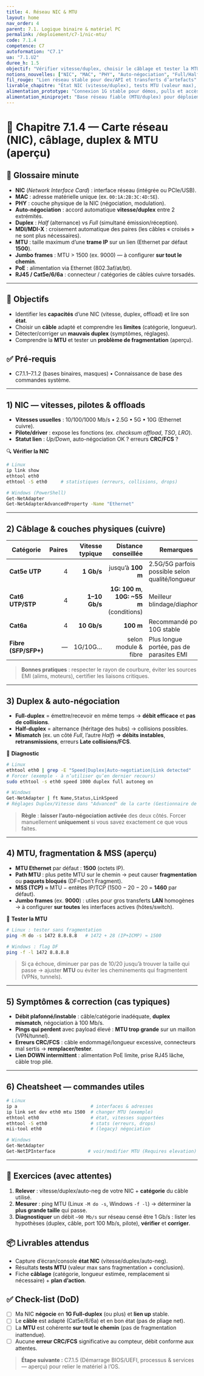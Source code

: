 ```yaml
---
title: 4. Réseau NIC & MTU
layout: home
nav_order: 4
parent: 7.1. Logique binaire & matériel PC
permalink: /deploiement/c7-1/nic-mtu/
code: 7.1.4
competence: C7
autoformation: "C7.1"
ua: "7.1.U2"
duree_h: 1.5
objectif: "Vérifier vitesse/duplex, choisir le câblage et tester la MTU pour éviter erreurs et fragmentation."
notions_nouvelles: ["NIC", "MAC", "PHY", "Auto-négociation", "Full/Half-duplex", "MDI/MDI-X", "MTU", "Jumbo frames", "PoE"]
fil_rouge: "Lien réseau stable pour dev/API et transferts d’artefacts"
livrable_chapitre: "État NIC (vitesse/duplex), tests MTU (valeur max), fiche câblage + plan d’action"
alimentation_prototype: "Connexion 1G stable pour démos, pulls et accès API N2"
alimentation_miniprojet: "Base réseau fiable (MTU/duplex) pour déploiements et benchs N3"
---
```



# 📘 Chapitre 7.1.4 — Carte réseau (NIC), câblage, duplex & **MTU** (aperçu)

## 📒 Glossaire minute
- **NIC** (*Network Interface Card*) : interface réseau (intégrée ou PCIe/USB).  
- **MAC** : adresse matérielle unique (ex. `00:1A:2B:3C:4D:5E`).  
- **PHY** : couche physique de la NIC (négociation, modulation).  
- **Auto-négociation** : accord automatique **vitesse/duplex** entre 2 extrémités.  
- **Duplex** : *Half* (alternance) vs *Full* (simultané émission/réception).  
- **MDI/MDI-X** : croisement automatique des paires (les câbles « croisés » ne sont plus nécessaires).  
- **MTU** : taille maximum d’une **trame IP** sur un lien (Ethernet par défaut **1500**).  
- **Jumbo frames** : MTU > 1500 (ex. 9000) — à configurer **sur tout le chemin**.  
- **PoE** : alimentation via Ethernet (802.3af/at/bt).  
- **RJ45 / Cat5e/6/6a** : connecteur / catégories de câbles cuivre torsadés.

---

## 🎯 Objectifs
- Identifier les **capacités** d’une NIC (vitesse, duplex, offload) et lire son **état**.  
- Choisir un **câble** adapté et comprendre les **limites** (catégorie, longueur).  
- Détecter/corriger un **mauvais duplex** (symptômes, réglages).  
- Comprendre la **MTU** et tester un **problème de fragmentation** (aperçu).

## ✅ Pré-requis
- C7.1.1–7.1.2 (bases binaires, masques) • Connaissance de base des commandes système.

---

## 1) NIC — vitesses, pilotes & offloads
- **Vitesses usuelles** : 10/100/1000 Mb/s • 2.5G • 5G • 10G (Ethernet cuivre).  
- **Pilote/driver** : expose les fonctions (ex. *checksum offload*, *TSO*, *LRO*).  
- **Statut lien** : *Up/Down*, auto-négociation OK ? erreurs **CRC/FCS** ?

🔍 **Vérifier la NIC**
```bash
# Linux
ip link show
ethtool eth0
ethtool -S eth0     # statistiques (erreurs, collisions, drops)

# Windows (PowerShell)
Get-NetAdapter
Get-NetAdapterAdvancedProperty -Name "Ethernet"
````

---

## 2) Câblage & couches physiques (cuivre)

| Catégorie            | Paires | Vitesse typique |                         Distance conseillée | Remarques                                       |
| -------------------- | -----: | --------------: | ------------------------------------------: | ----------------------------------------------- |
| **Cat5e UTP**        |      4 |      **1 Gb/s** |                           jusqu’à **100 m** | 2.5G/5G parfois possible selon qualité/longueur |
| **Cat6 UTP/STP**     |      4 |   **1–10 Gb/s** | **1G: 100 m**, **10G: \~55 m** (conditions) | Meilleur blindage/diaphonie                     |
| **Cat6a**            |      4 |     **10 Gb/s** |                                   **100 m** | Recommandé pour 10G stable                      |
| **Fibre (SFP/SFP+)** |      — |         1G/10G… |                        selon module & fibre | Plus longue portée, pas de parasites EMI        |

> **Bonnes pratiques** : respecter le rayon de courbure, éviter les sources EMI (alims, moteurs), certifier les liaisons critiques.

---

## 3) Duplex & auto-négociation

* **Full-duplex** = émettre/recevoir en même temps → **débit efficace** et **pas de collisions**.
* **Half-duplex** = alternance (héritage des hubs) → collisions possibles.
* **Mismatch** (ex. un côté *Full*, l’autre *Half*) ⇒ **débits instables**, **retransmissions**, erreurs **Late collisions/FCS**.

🔧 **Diagnostic**

```bash
# Linux
ethtool eth0 | grep -E "Speed|Duplex|Auto-negotiation|Link detected"
# Forcer (exemple - à n’utiliser qu’en dernier recours)
sudo ethtool -s eth0 speed 1000 duplex full autoneg on

# Windows
Get-NetAdapter | ft Name,Status,LinkSpeed
# Réglages Duplex/Vitesse dans "Advanced" de la carte (Gestionnaire de périphériques)
```

> **Règle** : **laisser l’auto-négociation activée** des deux côtés. Forcer manuellement **uniquement** si vous savez exactement ce que vous faites.

---

## 4) MTU, fragmentation & MSS (aperçu)

* **MTU Ethernet** par défaut : **1500** (octets IP).
* **Path MTU** : plus petite MTU sur le chemin → peut causer **fragmentation** ou **paquets bloqués** (DF=Don’t Fragment).
* **MSS (TCP)** ≈ MTU − entêtes IP/TCP (1500 − 20 − 20 = **1460** par défaut).
* **Jumbo frames** (ex. **9000**) : utiles pour gros transferts **LAN** homogènes → à configurer **sur toutes** les interfaces actives (hôtes/switch).

🧪 **Tester la MTU**

```bash
# Linux : tester sans fragmentation
ping -M do -s 1472 8.8.8.8   # 1472 + 28 (IP+ICMP) ≈ 1500

# Windows : flag DF
ping -f -l 1472 8.8.8.8
```

> Si ça échoue, diminuer par pas de 10/20 jusqu’à trouver la taille qui passe → ajuster **MTU** ou éviter les cheminements qui fragmentent (VPNs, tunnels).

---

## 5) Symptômes & correction (cas typiques)

* **Débit plafonné/instable** : câble/catégorie inadéquate, **duplex mismatch**, négociation à 100 Mb/s.
* **Pings qui perdent** avec payload élevé : **MTU trop grande** sur un maillon (VPN/tunnel).
* **Erreurs CRC/FCS** : câble endommagé/longueur excessive, connecteurs mal sertis → **remplacer/tester**.
* **Lien DOWN intermittent** : alimentation PoE limite, prise RJ45 lâche, câble trop plié.

---

## 6) Cheatsheet — commandes utiles

```bash
# Linux
ip a                           # interfaces & adresses
ip link set dev eth0 mtu 1500  # changer MTU (exemple)
ethtool eth0                   # état, vitesses supportées
ethtool -S eth0                # stats (erreurs, drops)
mii-tool eth0                  # (legacy) négociation

# Windows
Get-NetAdapter
Get-NetIPInterface            # voir/modifier MTU (Requires elevation)
```

---

## 🧪 Exercices (avec attentes)

1. **Relever** : vitesse/duplex/auto-neg de votre NIC + **catégorie** du câble utilisé.
2. **Mesurer** : ping MTU (Linux `-M do -s`, Windows `-f -l`) → déterminer la **plus grande taille** qui passe.
3. **Diagnostiquer** un débit `~90 Mb/s` sur réseau censé être 1 Gb/s : lister les hypothèses (duplex, câble, port 100 Mb/s, pilote), **vérifier** et **corriger**.

## 📦 Livrables attendus

* Capture d’écran/console **état NIC** (vitesse/duplex/auto-neg).
* Résultats **tests MTU** (valeur max sans fragmentation + conclusion).
* Fiche **câblage** (catégorie, longueur estimée, remplacement si nécessaire) + **plan d’action**.

## ✅ Check-list (DoD)

* [ ] Ma NIC **négocie** en **1G Full-duplex** (ou plus) et **lien up** stable.
* [ ] Le **câble** est adapté (Cat5e/6/6a) et en bon état (pas de pliage net).
* [ ] La **MTU** est cohérente **sur tout le chemin** (pas de fragmentation inattendue).
* [ ] Aucune **erreur CRC/FCS** significative au compteur, débit conforme aux attentes.

> **Étape suivante :** C7.1.5 (Démarrage BIOS/UEFI, processus & services — aperçu) pour relier le matériel à l’OS.
